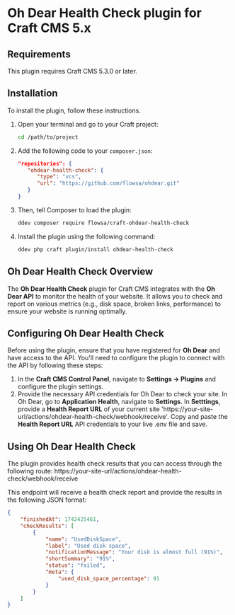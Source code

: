 # Oh Dear Health Check plugin for Craft CMS 5.x

## Requirements

This plugin requires Craft CMS 5.3.0 or later.

## Installation

To install the plugin, follow these instructions.

1. Open your terminal and go to your Craft project:

    ```bash
    cd /path/to/project
    ```

2. Add the following code to your `composer.json`:

    ```json
    "repositories": {
       "ohdear-health-check": {
          "type": "vcs",
          "url": "https://github.com/flowsa/ohdear.git"
       }
    }
    ```

3. Then, tell Composer to load the plugin:

    ```bash
    ddev composer require flowsa/craft-ohdear-health-check
    ```

4. Install the plugin using the following command:
   
    ```bash
    ddev php craft plugin/install ohdear-health-check
    ```

## Oh Dear Health Check Overview

The **Oh Dear Health Check** plugin for Craft CMS integrates with the **Oh Dear API** to monitor the health of your website. It allows you to check and report on various metrics (e.g., disk space, broken links, performance) to ensure your website is running optimally.

## Configuring Oh Dear Health Check

Before using the plugin, ensure that you have registered for **Oh Dear** and have access to the API. You'll need to configure the plugin to connect with the API by following these steps:

1. In the **Craft CMS Control Panel**, navigate to **Settings → Plugins** and configure the plugin settings.
2. Provide the necessary API credentials for Oh Dear to check your site. In Oh Dear, go to **Application Health**, navigate to **Settings**. In **Setttings**, provide a **Health Report URL** of your current site 'https://your-site-url/actions/ohdear-health-check/webhook/receive'. Copy and paste the **Health Report URL** API credentials to your live .env file and save.

## Using Oh Dear Health Check

The plugin provides health check results that you can access through the following route: https://your-site-url/actions/ohdear-health-check/webhook/receive



This endpoint will receive a health check report and provide the results in the following JSON format:

```json
{
    "finishedAt": 1742425461,
    "checkResults": [
        {
            "name": "UsedDiskSpace",
            "label": "Used disk space",
            "notificationMessage": "Your disk is almost full (91%)",
            "shortSummary": "91%",
            "status": "failed",
            "meta": {
                "used_disk_space_percentage": 91
            }
        }
    ]
}



